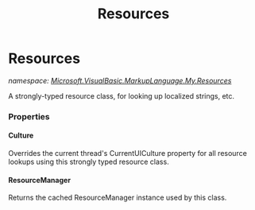 ﻿---
title: Resources
---

# Resources
_namespace: [Microsoft.VisualBasic.MarkupLanguage.My.Resources](N-Microsoft.VisualBasic.MarkupLanguage.My.Resources.html)_

A strongly-typed resource class, for looking up localized strings, etc.



### Properties

#### Culture
Overrides the current thread's CurrentUICulture property for all
 resource lookups using this strongly typed resource class.
#### ResourceManager
Returns the cached ResourceManager instance used by this class.

